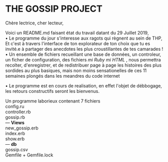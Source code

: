 <h1> THE GOSSIP PROJECT</h1>

Chère lectrice, cher lecteur, 

Voici un README.md faisant état du travail datant du 29 Juillet 2019, <br>
• Le programme du jour s'interesse aux ragots qui règnent au sein de THP, <br>
Et c'est à travers l'interface de ton explorateur de ton choix que tu es invité.e à partager des anecdotes les plus croustillantes de tes camarades !  
 • Un ensemble de fichiers recueillant une base de données, 
un controleur, un ficher de configuration, des fichiers <i>mi Ruby mi HTML </i>, nous permettra recolter, d'enregistrer, et de redistribuer page à page les histoires des plus sordides au plus basiques, mais non moins sensationelles de ces 11 semaines plongés dans les meandres du code internet  <br>

 • Le programme est en cours de realisation, en effet l'objet de débbogage, les retours constructifs seront les bienvenus.

Un programme laborieux contenant 7 fichiers 
<br>
config.ru <br>
controller.rb <br>
gossip.rb <br>
— <b>Views</b> <br>
    new_gossip.erb <br>
    index.erb <br>
    show.erb <br>
— <b>db</b>  <br>
    gossip.csv <br>
Gemfile + Gemfile.lock

